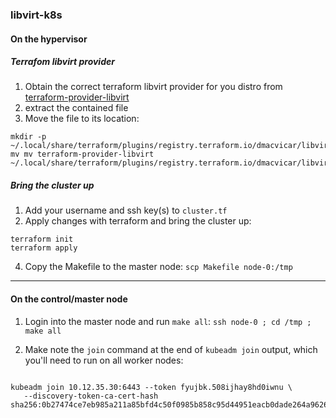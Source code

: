 ### libvirt-k8s
#### On the hypervisor
##### Terrafom libvirt provider
1. Obtain the correct terraform libvirt provider for you distro from [terraform-provider-libvirt](https://github.com/dmacvicar/terraform-provider-libvirt/releases)
2. extract the contained file
3. Move the file to its location: 
```
mkdir -p ~/.local/share/terraform/plugins/registry.terraform.io/dmacvicar/libvirt/0.6.2/linux_amd64
mv mv terraform-provider-libvirt ~/.local/share/terraform/plugins/registry.terraform.io/dmacvicar/libvirt/0.6.2/linux_amd64
```
##### Bring the cluster up
1. Add your username and ssh key(s) to `cluster.tf`
2. Apply changes with terraform and bring the cluster up:
```
terraform init
terraform apply
```
4. Copy the Makefile to the master node: `scp Makefile node-0:/tmp`
___

#### On the control/master node
1. Login into the master node and run `make all`: `ssh node-0 ; cd /tmp ; make all `

2. Make note the `join` command at the end of `kubeadm join` output, which you'll need to run on all worker nodes:
```

kubeadm join 10.12.35.30:6443 --token fyujbk.508ijhay8hd0iwnu \
   --discovery-token-ca-cert-hash sha256:0b27474ce7eb985a211a85bfd4c50f0985b858c95d44951eacb0dade264a9626
```
